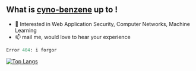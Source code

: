 <h2>What is <a href="https://cyno-benzene.github.io/" target="__blank">cyno-benzene</a> up to !</h2>

- 🌱 Interested in Web Application Security, Computer Networks, Machine Learning
- 📫 mail me, would love to hear your experience

```python
Error 404: i forgor
```

[![Top Langs](https://github-readme-stats.vercel.app/api/top-langs/?username=cyno-benzene&layout=compact&theme=vision-friendly-dark)](https://github.com/anuraghazra/github-readme-stats)


<!---
cyno-benzene/cyno-benzene is a ✨ special ✨ repository because its `README.md` (this file) appears on your GitHub profile.
You can click the Preview link to take a look at your changes.
--->




